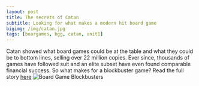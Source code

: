 ```yaml
---
layout: post
title: The secrets of Catan
subtitle: Looking for what makes a modern hit board game
bigimg: /img/catan.jpg
tags: [boargames, bgg, catan, unit1]
---
```

Catan showed what board games could be at the table and what they could be to bottom lines, selling over 22 million copies. Ever since, thousands of games have followed suit and an elite subset have even found comparable financial success. So what makes for a blockbuster game? Read the full story [here](https://medium.com/@bundickm/the-secrets-of-catan-ed203a9a7c61)
![Board Game Blockbusters](https://cdn-images-1.medium.com/max/800/1*dpCFkIutHh1K7Y6BP6CInw.png)
